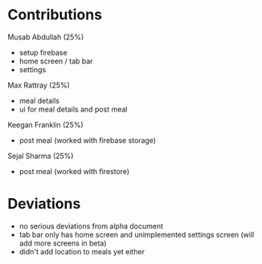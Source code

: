 # Contributions

Musab Abdullah (25%)
- setup firebase
- home screen / tab bar
- settings

Max Rattray (25%)
- meal details
- ui for meal details and post meal

Keegan Franklin (25%)
- post meal (worked with firebase storage)

Sejal Sharma (25%)
- post meal (worked with firestore)

# Deviations
- no serious deviations from alpha document
- tab bar only has home screen and unimplemented settings screen (will add more screens in beta)
- didn't add location to meals yet either